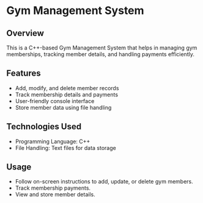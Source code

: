 # Gym Management System

## Overview
This is a C++-based Gym Management System that helps in managing gym memberships, tracking member details, and handling payments efficiently.

## Features
- Add, modify, and delete member records
- Track membership details and payments
- User-friendly console interface
- Store member data using file handling

## Technologies Used
- Programming Language: C++
- File Handling: Text files for data storage


## Usage
- Follow on-screen instructions to add, update, or delete gym members.
- Track membership payments.
- View and store member details.

